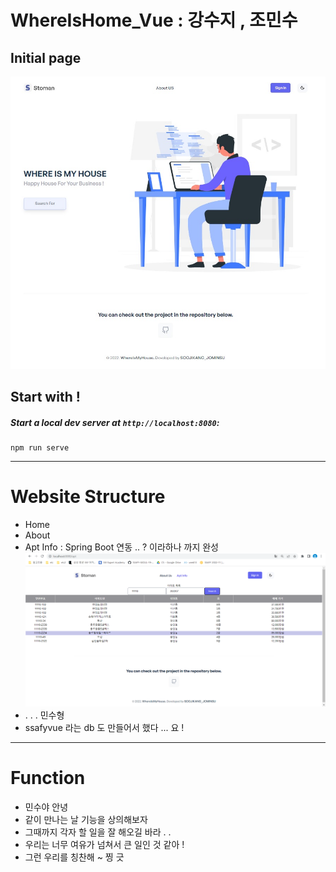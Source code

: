 # WhereIsHome_Vue : 강수지 , 조민수

## Initial page

<img src="vuejs-tailwindcss-portfolio/src/assets/images/settings.jpg" />

## Start with !

##### Start a local dev server at `http://localhost:8080`:

```
npm run serve
```

---

# Website Structure

- Home
- About
- Apt Info : Spring Boot 연동 .. ? 이라하나 까지 완성
  <img src="vuejs-tailwindcss-portfolio/src/assets/images/aptInfo.png" />
- . . . 민수형
- ssafyvue 라는 db 도 만들어서 했다 ... 요 !

---

# Function

- 민수야 안녕
- 같이 만나는 날 기능을 상의해보자
- 그때까지 각자 할 일을 잘 해오길 바라 . .
- 우리는 너무 여유가 넘쳐서 큰 일인 것 같아 !
- 그런 우리를 칭찬해 ~ 찡 긋
